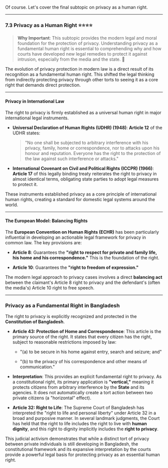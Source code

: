 Of course. Let's cover the final subtopic on privacy as a human right.

---

### 7.3 Privacy as a Human Right ⭐⭐⭐⭐

> **Why Important**: This subtopic provides the modern legal and moral foundation for the protection of privacy. Understanding privacy as a fundamental human right is essential to comprehending why and how courts have developed new legal remedies to protect it against intrusion, especially from the media and the state. 📜

The evolution of privacy protection in modern law is a direct result of its recognition as a fundamental human right. This shifted the legal thinking from indirectly protecting privacy through other torts to seeing it as a core right that demands direct protection.

---

#### Privacy in International Law

The right to privacy is firmly established as a universal human right in major international legal instruments.

- **Universal Declaration of Human Rights (UDHR) (1948)**: **Article 12** of the UDHR states:
    
    > "No one shall be subjected to arbitrary interference with his privacy, family, home or correspondence, nor to attacks upon his honour and reputation. Everyone has the right to the protection of the law against such interference or attacks."
    
- **International Covenant on Civil and Political Rights (ICCPR) (1966)**: **Article 17** of this legally binding treaty reiterates the right to privacy in almost identical terms, obligating state parties to adopt legal measures to protect it.
    

These instruments established privacy as a core principle of international human rights, creating a standard for domestic legal systems around the world.

---

#### The European Model: Balancing Rights

The **European Convention on Human Rights (ECHR)** has been particularly influential in developing an actionable legal framework for privacy in common law. The key provisions are:

- **Article 8**: Guarantees the **"right to respect for private and family life, his home and his correspondence."** This is the foundation of the right.
    
- **Article 10**: Guarantees the **"right to freedom of expression."**
    

The modern legal approach to privacy cases involves a direct **balancing act** between the claimant's Article 8 right to privacy and the defendant's (often the media's) Article 10 right to free speech.

---

### Privacy as a Fundamental Right in Bangladesh

The right to privacy is explicitly recognized and protected in the **Constitution of Bangladesh**.

- **Article 43: Protection of Home and Correspondence**: This article is the primary source of the right. It states that every citizen has the right, subject to reasonable restrictions imposed by law:
    
    - "(a) to be secure in his home against entry, search and seizure; and"
        
    - "(b) to the privacy of his correspondence and other means of communication."
        
- **Interpretation**: This provides an explicit fundamental right to privacy. As a constitutional right, its primary application is **"vertical,"** meaning it protects citizens from arbitrary interference by the **State** and its agencies. It does not automatically create a tort action between two private citizens (a "horizontal" effect).
    
- **Article 32: Right to Life**: The Supreme Court of Bangladesh has interpreted the "right to life and personal liberty" under Article 32 in a broad and purposive manner. In several landmark judgments, the Court has held that the right to life includes the right to live with **human dignity**, and this right to dignity implicitly includes the **right to privacy**.
    

This judicial activism demonstrates that while a distinct tort of privacy between private individuals is still developing in Bangladesh, the constitutional framework and its expansive interpretation by the courts provide a powerful legal basis for protecting privacy as an essential human right.